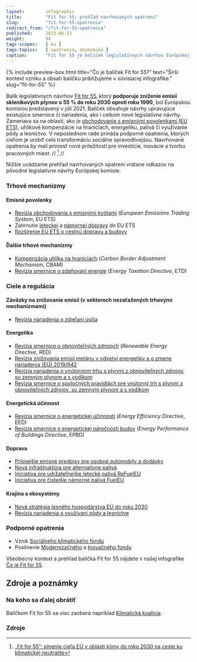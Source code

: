 ```yaml
---
layout:        infographic
title:         "Fit for 55: prehľad navrhovaných opatrení"
slug:          "fit-for-55-opatrenia"
redirect_from: "/fit-for-55-opatrenia"
published:     2023-06-13
weight:        94
tags-scopes:   [ eu ]
tags-topics:   [ opatrenia, ekonomika ]
caption:       "Fit for 55 je balíček legislatívnych návrhov Európskej komisie, ktoré majú viesť k 55 % zníženiu európskych emisií skleníkových plynov do roku 2030 v porovnaní s rokom 1990. Tento cieľ je medzikrokom k dosiahnutiu uhlíkovej neutrality do roku 2050, ku ktorému sa Európska únia právne zaviazala."
---
```


 {% include preview-box.html
    title="Čo je balíček Fit for 55?"
    text="Širší kontext vzniku a obsah balíčku približujeme v súvisiacej infografike."
    slug="fit-for-55"
%} 

Balík legislatívnych návrhov [Fit for 55](https://eur-lex.europa.eu/legal-content/sk/TXT/?uri=CELEX%3A52021DC0550), ktorý **podporuje zníženie emisií skleníkových plynov o 55 % do roku 2030 oproti roku 1990**, bol Európskou komisiou predstavený v júli 2021. Balíček obsahuje návrhy upravujúce existujúce smernice či nariadenia, ako i celkom nové legislatívne návrhy. Zameriava sa na oblasti, ako je [obchodovanie s emisnými povolenkami (EU ETS)](/explainery/emisne-povolenky-ets), uhlíkové kompenzácie na hraniciach, energetiku, palivá či využívanie pôdy a lesníctvo. V neposlednom rade prináša podporné opatrenia, ktorých cieľom je urobiť celú transformáciu sociálne spravodlivejšou. Navrhované opatrenia by mali priniesť nové príležitosti pre investície, inovácie a tvorbu pracovných miest. // [^fit-for-55] //

Nižšie uvádzame prehľad navrhovaných opatrení vrátane odkazov na pôvodné legislatívne návrhy Európskej komisie:

### Trhové mechanizmy

#### Emisné povolenky

* [Revízia obchodovania s emisnými kvótami](https://eur-lex.europa.eu/legal-content/SK/TXT/?uri=CELEX%3A52021PC0551) (*European Emissions Trading System*, EU ETS)
* Zahrnutie [leteckej](https://eur-lex.europa.eu/legal-content/SK/TXT/?uri=CELEX%3A52021PC0552) a [námornej dopravy](https://eur-lex.europa.eu/legal-content/SK/TXT/?uri=CELEX%3A52021PC0551) do EU ETS
* [Rozšírenie EU ETS o cestnú dopravu a budovy](https://eur-lex.europa.eu/legal-content/SK/TXT/?uri=CELEX%3A52021PC0551)

#### Ďalšie trhové mechanizmy

* [Kompenzácia uhlíka na hraniciach](https://eur-lex.europa.eu/legal-content/SK/TXT/?uri=CELEX%3A52021PC0564) (*Carbon Border Adjustment Mechanism*, CBAM)
* [Revízia smernice o zdaňovaní energie](https://eur-lex.europa.eu/legal-content/SK/TXT/?uri=CELEX%3A52021PC0563) (*Energy Taxation Directive*, ETD)

### Ciele a regulácia

#### Záväzky na znižovanie emisií (v sektoroch nezaťažených trhovými mechanizmami)

* [Revízia nariadenia o zdieľaní úsilia](https://eur-lex.europa.eu/legal-content/SK/TXT/?uri=CELEX%3A52021PC0555)

#### Energetika

* [Revízia smernice o obnoviteľných zdrojoch](https://eur-lex.europa.eu/legal-content/SK/TXT/?uri=CELEX%3A52021PC0557) (*Renewable Energy Directive*, RED)
* [Revízia znižovania emisií metánu v odvetví energetiky a o zmene nariadenia (EÚ) 2019/942](https://eur-lex.europa.eu/legal-content/sk/TXT/?uri=CELEX%3A52021PC0805)
* [Revízia nariadenia o vnútornom trhu s plynmi z obnoviteľných zdrojov, so zemným plynom a s vodíkom](https://eur-lex.europa.eu/legal-content/SK/TXT/?uri=COM%3A2021%3A804%3AFIN)
* [Revízia smernice o spoločných pravidlách pre vnútorný trh s plynmi z obnoviteľných zdrojov, so zemným plynom a s vodíkom](https://eur-lex.europa.eu/legal-content/SK/TXT/?uri=COM%3A2021%3A803%3AFIN)

#### Energetická účinnost

* [Revízia smernice o energetickej účinnosti](https://eur-lex.europa.eu/legal-content/SK/TXT/?uri=CELEX%3A52021PC0558) (*Energy Efficiency Directive*, EED)
* [Revízia smernice o energetickej náročnosti budov](https://eur-lex.europa.eu/legal-content/sk/TXT/?uri=COM%3A2021%3A802%3AFIN) (*Energy Performance of Buildings Directive*, EPBD)

#### Doprava

* [Prísnejšie emisné predpisy pre osobné automobily a dodávky](https://eur-lex.europa.eu/legal-content/SK/TXT/?uri=CELEX%3A52021PC0556)
* [Nová infraštruktúra pre alternatívne palivá](https://eur-lex.europa.eu/legal-content/SK/TXT/?uri=CELEX%3A52021PC0559)
* [Iniciatíva pre udržateľnejšie letecké palivá ReFuelEU](https://eur-lex.europa.eu/legal-content/SK/TXT/?uri=CELEX%3A52021PC0561)
* [Iniciatíva pre čistejšie námorné palivá FuelEU](https://eur-lex.europa.eu/legal-content/SK/TXT/?uri=CELEX%3A52021PC0562)

#### Krajina a ekosystémy

* [Nová stratégia lesného hospodárstva EÚ do roku 2030](https://eur-lex.europa.eu/legal-content/SK/TXT/?uri=CELEX%3A52021DC0572)
* [Revízia nariadenia o využívaní pôdy a lesníctve](https://eur-lex.europa.eu/legal-content/SK/TXT/?uri=CELEX%3A52021PC0554)

### Podporné opatrenia

* Vznik [Sociálneho klimatického fondu](https://eur-lex.europa.eu/legal-content/SK/TXT/?uri=CELEX%3A52021PC0568)
* Posilnenie [Modernizačného](https://ec.europa.eu/clima/eu-action/funding-climate-action/modernisation-fund_en) a [Inovačného fondu](https://ec.europa.eu/clima/eu-action/funding-climate-action/innovation-fund_en)

Všeobecný kontext a prehľad balíčka Fit for 55 nájdete v našej infografike [Čo je Fit for 55](/infografiky/fit-for-55).

## Zdroje a poznámky

### Na koho sa ďalej obrátiť

Balíčkom Fit for 55 sa viac zaoberá napríklad [Klimatická koalícia](https://klimatickakoalicia.sk/kontakty/).


### Zdroje

[^fit-for-55]: [„Fit for 55": plnenie cieľa EÚ v oblasti klímy do roku 2030 na ceste ku klimatickej neutralite](https://eur-lex.europa.eu/legal-content/SK/TXT/?uri=CELEX%3A52021DC0550)

[^explainer-emisne-povolenky]: Viac v našom texte [Ako fungujú európske emisné kvóty?](/explainery/emisne-povolenky-ets)

